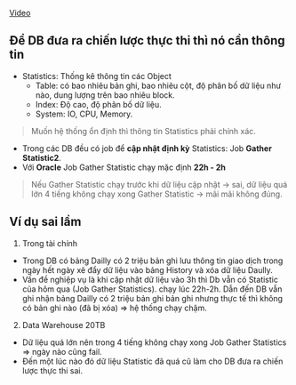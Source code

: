 [Video](https://wecommit.com.vn/courses/chuong-trinh-dao-tao-toi-uu-co-so-du-lieu-cao-cap/lesson/sai-lam-03/)

## Để DB đưa ra chiến lược thực thi thì nó cần thông tin

- Statistics: Thống kê thông tin các Object
  - Table: có bao nhiêu bản ghi, bao nhiêu cột, độ phân bố dữ liệu như nào, dung lượng trên bao nhiêu block.
  - Index: Độ cao, độ phân bố dữ liệu.
  - System: IO, CPU, Memory.

>Muốn hệ thống ổn định thì thông tin Statistics phải chính xác.

- Trong các DB đều có job để **cập nhật định kỳ** Statistics: Job **Gather Statistic2**.
- Với **Oracle** Job Gather Statistic chạy mặc định **22h - 2h**

>Nếu Gather Statistic chạy trước khi dữ liệu cập nhật -> sai, dữ liệu quá lớn 4 tiếng không chạy xong Gather Statistic -> mãi mãi không đúng.
>
## Ví dụ sai lầm

1. Trong tài chính

- Trong DB có bảng Dailly có 2 triệu bản ghi lưu thông tin giao dịch trong ngày hết ngày xẽ đẩy dữ liệu vào bảng History và xóa dữ liệu Daully.
- Vấn đề nghiệp vụ là khi cập nhật dữ liệu vào 3h thì Db vẫn có Statistic của hôm qua (Job Gather Statistics). chạy lúc 22h-2h. Dẫn đến DB vẫn ghi nhận bảng Dailly có 2 triệu bản ghi bản ghi nhưng thực tế thì không có bản ghi nào (đã bị xóa) => hệ thống chạy chậm.

2. Data Warehouse 20TB

- Dữ liệu quá lớn nên trong 4 tiếng không chạy xong Job Gather Statistics => ngày nào cũng fail.
- Đến một lúc nào đó dữ liệu Statistic đã quá cũ làm cho DB đưa ra chiến lược thực thi sai.

